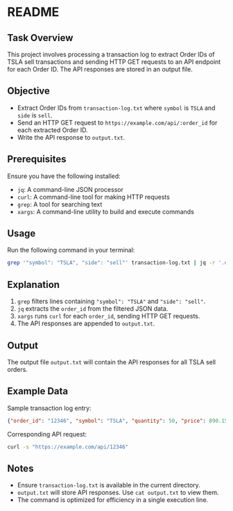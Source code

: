 # README

## Task Overview

This project involves processing a transaction log to extract Order IDs of TSLA sell transactions and sending HTTP GET requests to an API endpoint for each Order ID. The API responses are stored in an output file.

## Objective

- Extract Order IDs from `transaction-log.txt` where `symbol` is `TSLA` and `side` is `sell`.
- Send an HTTP GET request to `https://example.com/api/:order_id` for each extracted Order ID.
- Write the API response to `output.txt`.

## Prerequisites

Ensure you have the following installed:

- `jq`: A command-line JSON processor
- `curl`: A command-line tool for making HTTP requests
- `grep`: A tool for searching text
- `xargs`: A command-line utility to build and execute commands

## Usage

Run the following command in your terminal:

```bash
grep '"symbol": "TSLA", "side": "sell"' transaction-log.txt | jq -r '.order_id' | xargs -I {} curl -s "https://example.com/api/{}" >> output.txt
```

## Explanation

1. `grep` filters lines containing `"symbol": "TSLA"` and `"side": "sell"`.
2. `jq` extracts the `order_id` from the filtered JSON data.
3. `xargs` runs `curl` for each `order_id`, sending HTTP GET requests.
4. The API responses are appended to `output.txt`.

## Output

The output file `output.txt` will contain the API responses for all TSLA sell orders.

## Example Data

Sample transaction log entry:

```json
{"order_id": "12346", "symbol": "TSLA", "quantity": 50, "price": 890.15, "side": "sell", "timestamp": "2025-02-18T09:16:10Z"}
```

Corresponding API request:

```bash
curl -s "https://example.com/api/12346"
```

## Notes

- Ensure `transaction-log.txt` is available in the current directory.
- `output.txt` will store API responses. Use `cat output.txt` to view them.
- The command is optimized for efficiency in a single execution line.



